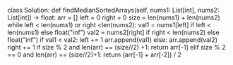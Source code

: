 class Solution:
def findMedianSortedArrays(self, nums1: List[int], nums2: List[int]) -> float:
arr = []
left = 0
right = 0
size = len(nums1) + len(nums2)
while left < len(nums1) or right <len(nums2):
val1 = nums1[left] if left < len(nums1) else float("inf")
val2 = nums2[right] if right < len(nums2) else float("inf")
if val1 < val2:
left += 1
arr.append(val1)
else:
arr.append(val2)
right += 1
if size % 2 and len(arr) == (size//2) +1:
return arr[-1]
elif size % 2 == 0 and len(arr) == (size//2)+1:
return (arr[-1] + arr[-2]) / 2
